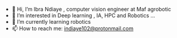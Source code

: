 - 👋 Hi, I’m Ibra Ndiaye , computer vision engineer at Maf agrobotic
- 👀 I’m interested in Deep learning , IA, HPC and Robotics ...
- 🌱 I’m currently learning robotics
- 📫 How to reach me: indiaye102@protonmail.com

<!---
ibrandiay/ibrandiay is a ✨ special ✨ repository because its `README.md` (this file) appears on your GitHub profile.
You can click the Preview link to take a look at your changes.
--->
